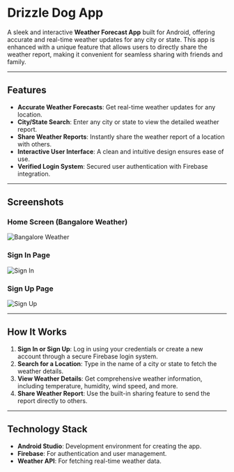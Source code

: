 # Drizzle Dog App

A sleek and interactive **Weather Forecast App** built for Android, offering accurate and real-time weather updates for any city or state. This app is enhanced with a unique feature that allows users to directly share the weather report, making it convenient for seamless sharing with friends and family.

---

## Features

- **Accurate Weather Forecasts**: Get real-time weather updates for any location.
- **City/State Search**: Enter any city or state to view the detailed weather report.
- **Share Weather Reports**: Instantly share the weather report of a location with others.
- **Interactive User Interface**: A clean and intuitive design ensures ease of use.
- **Verified Login System**: Secured user authentication with Firebase integration.

---

## Screenshots

### Home Screen (Bangalore Weather)
![Bangalore Weather](./Bangalore.jpg)

### Sign In Page
![Sign In](./signIn.jpg)

### Sign Up Page
![Sign Up](./signUp.jpg)

---

## How It Works

1. **Sign In or Sign Up**: Log in using your credentials or create a new account through a secure Firebase login system.
2. **Search for a Location**: Type in the name of a city or state to fetch the weather details.
3. **View Weather Details**: Get comprehensive weather information, including temperature, humidity, wind speed, and more.
4. **Share Weather Report**: Use the built-in sharing feature to send the report directly to others.

---

## Technology Stack

- **Android Studio**: Development environment for creating the app.
- **Firebase**: For authentication and user management.
- **Weather API**: For fetching real-time weather data.
